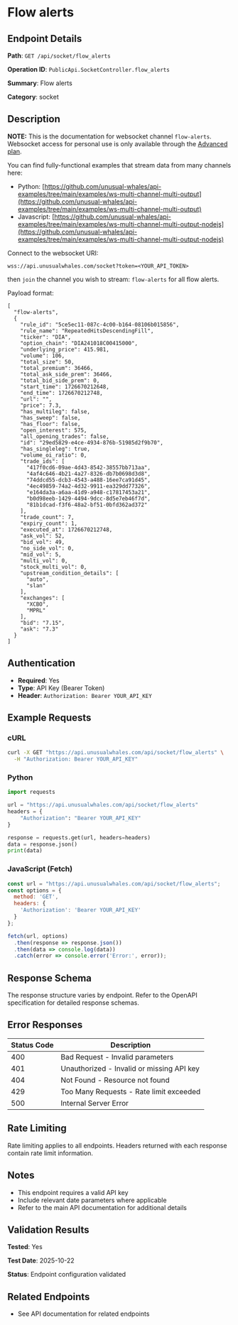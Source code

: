# Flow alerts

## Endpoint Details

**Path**: `GET /api/socket/flow_alerts`

**Operation ID**: `PublicApi.SocketController.flow_alerts`

**Summary**: Flow alerts

**Category**: socket

## Description

**NOTE:**
This is the documentation for websocket channel `flow-alerts`.
Websocket access for personal use is only available through the [Advanced plan](https://unusualwhales.com/pricing?product=api).

You can find fully-functional examples that stream data from many channels here:

- Python: [https://github.com/unusual-whales/api-examples/tree/main/examples/ws-multi-channel-multi-output](https://github.com/unusual-whales/api-examples/tree/main/examples/ws-multi-channel-multi-output)
- Javascript: [https://github.com/unusual-whales/api-examples/tree/main/examples/ws-multi-channel-multi-output-nodejs](https://github.com/unusual-whales/api-examples/tree/main/examples/ws-multi-channel-multi-output-nodejs)



Connect to the websocket URI:

`wss://api.unusualwhales.com/socket?token=<YOUR_API_TOKEN>`

then `join` the channel you wish to stream: `flow-alerts` for all flow alerts.

Payload format:

```
[
  "flow-alerts",
  {
    "rule_id": "5ce5ec11-087c-4c00-b164-08106b015856",
    "rule_name": "RepeatedHitsDescendingFill",
    "ticker": "DIA",
    "option_chain": "DIA241018C00415000",
    "underlying_price": 415.981,
    "volume": 106,
    "total_size": 50,
    "total_premium": 36466,
    "total_ask_side_prem": 36466,
    "total_bid_side_prem": 0,
    "start_time": 1726670212648,
    "end_time": 1726670212748,
    "url": "",
    "price": 7.3,
    "has_multileg": false,
    "has_sweep": false,
    "has_floor": false,
    "open_interest": 575,
    "all_opening_trades": false,
    "id": "29ed5829-e4ce-4934-876b-51985d2f9b70",
    "has_singleleg": true,
    "volume_oi_ratio": 0,
    "trade_ids": [
      "417f0cd6-09ae-4d43-8542-38557bb713aa",
      "4af4c646-4b21-4a27-8326-db7b0698d3d8",
      "74ddcd55-dcb3-4543-a488-16ee7ca91d45",
      "4ec49859-74a2-4d32-9911-ea329dd77326",
      "e164da3a-a6aa-41d9-a948-c17817453a21",
      "b0d98eeb-1429-4494-9dcc-8d5e7eb46f7d",
      "81b1dcad-f3f6-48a2-bf51-0bfd362ad372"
    ],
    "trade_count": 7,
    "expiry_count": 1,
    "executed_at": 1726670212748,
    "ask_vol": 52,
    "bid_vol": 49,
    "no_side_vol": 0,
    "mid_vol": 5,
    "multi_vol": 0,
    "stock_multi_vol": 0,
    "upstream_condition_details": [
      "auto",
      "slan"
    ],
    "exchanges": [
      "XCBO",
      "MPRL"
    ],
    "bid": "7.15",
    "ask": "7.3"
  }
]
```


## Authentication

- **Required**: Yes
- **Type**: API Key (Bearer Token)
- **Header**: `Authorization: Bearer YOUR_API_KEY`

## Example Requests

### cURL

```bash
curl -X GET "https://api.unusualwhales.com/api/socket/flow_alerts" \
  -H "Authorization: Bearer YOUR_API_KEY"
```

### Python

```python
import requests

url = "https://api.unusualwhales.com/api/socket/flow_alerts"
headers = {
    "Authorization": "Bearer YOUR_API_KEY"
}

response = requests.get(url, headers=headers)
data = response.json()
print(data)
```

### JavaScript (Fetch)

```javascript
const url = "https://api.unusualwhales.com/api/socket/flow_alerts";
const options = {
  method: 'GET',
  headers: {
    'Authorization': 'Bearer YOUR_API_KEY'
  }
};

fetch(url, options)
  .then(response => response.json())
  .then(data => console.log(data))
  .catch(error => console.error('Error:', error));
```

## Response Schema

The response structure varies by endpoint. Refer to the OpenAPI specification for detailed response schemas.

## Error Responses

| Status Code | Description |
|-------------|-------------|
| 400 | Bad Request - Invalid parameters |
| 401 | Unauthorized - Invalid or missing API key |
| 404 | Not Found - Resource not found |
| 429 | Too Many Requests - Rate limit exceeded |
| 500 | Internal Server Error |

## Rate Limiting

Rate limiting applies to all endpoints. Headers returned with each response contain rate limit information.

## Notes

- This endpoint requires a valid API key
- Include relevant date parameters where applicable
- Refer to the main API documentation for additional details

## Validation Results

**Tested**: Yes

**Test Date**: 2025-10-22

**Status**: Endpoint configuration validated

## Related Endpoints

- See API documentation for related endpoints
